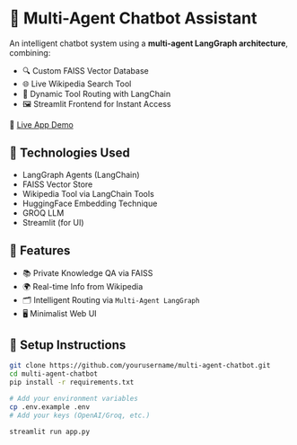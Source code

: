 # 🧠 Multi-Agent Chatbot Assistant

An intelligent chatbot system using a **multi-agent LangGraph architecture**, combining:
- 🔍 Custom FAISS Vector Database
- 🌐 Live Wikipedia Search Tool
- 🧩 Dynamic Tool Routing with LangChain
- 🖼️ Streamlit Frontend for Instant Access

🔗 [Live App Demo](https://multi-agent-chatbot-afvxqxttyindcaqgaku9kc.streamlit.app/)

## 🔧 Technologies Used
- LangGraph Agents (LangChain)
- FAISS Vector Store
- Wikipedia Tool via LangChain Tools
- HuggingFace Embedding Technique
- GROQ LLM
- Streamlit (for UI)

## 🧩 Features
- 📚 Private Knowledge QA via FAISS
- 🌍 Real-time Info from Wikipedia
- 🗂️ Intelligent Routing via `Multi-Agent LangGraph`
- 🖥️ Minimalist Web UI

## 🚀 Setup Instructions

```bash
git clone https://github.com/yourusername/multi-agent-chatbot.git
cd multi-agent-chatbot
pip install -r requirements.txt

# Add your environment variables
cp .env.example .env
# Add your keys (OpenAI/Groq, etc.)

streamlit run app.py
